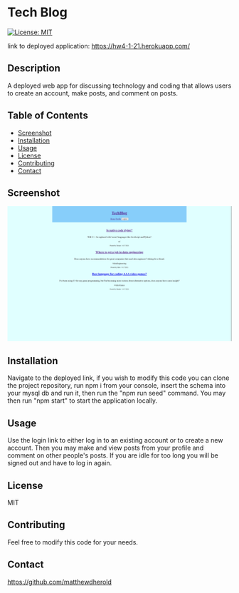 
# Tech Blog
[![License: MIT](https://img.shields.io/badge/License-MIT-yellow.svg)](https://opensource.org/licenses/MIT)

link to deployed application: https://hw4-1-21.herokuapp.com/

## Description
A deployed web app for discussing technology and coding that allows users to create an account, make posts, and comment on posts.

## Table of Contents
- [Screenshot](#screenshot)
- [Installation](#installation)
- [Usage](#usage)
- [License](#license)
- [Contributing](#contributing)
- [Contact](#contact)

## Screenshot
<img src="/Demo/screenshot.png" alt="application demo">

## Installation
Navigate to the deployed link, if you wish to modify this code you can clone the project repository, run npm i from your console, insert the schema into your mysql db and run it, then run the "npm run seed" command. You may then run "npm start" to start the application locally.

## Usage
Use the login link to either log in to an existing account or to create a new account. Then you may make and view posts from your profile and comment on other people's posts. If you are idle for too long you will be signed out and have to log in again.

## License
MIT

## Contributing
Feel free to modify this code for your needs.

## Contact
https://github.com/matthewdherold


